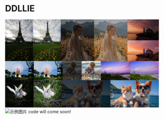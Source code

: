 # DDLLIE
![visual_results](visual_results.jpg)
<img src="model.png" alt="示例图片" width="500">
code will come soon!
